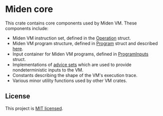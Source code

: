 # Miden core 
This crate contains core components used by Miden VM. These components include:

* Miden VM instruction set, defined in the [Operation](/../main/core/src/operations/mod.rs) struct.
* Miden VM program structure, defined in [Program](/../main/core/src/program/mod.rs) struct and described [here](https://0xpolygonmiden.github.io/miden-vm/design/programs.html).
* Input container for Miden VM programs, defined in [ProgramInputs](/../main/core/src/inputs/mod.rs) struct.
* Implementations of [advice sets](/../main/core/src/inputs/advice/mod.rs) which are used to provide nondeterministic inputs to the VM.
* Constants describing the shape of the VM's execution trace.
* Various minor utility functions used by other VM crates.

## License
This project is [MIT licensed](../LICENSE).